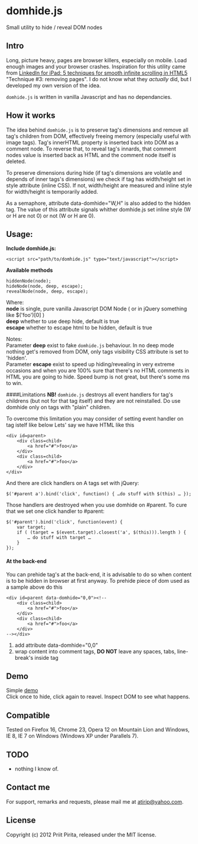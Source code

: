# domhide.js

Small utility to hide / reveal DOM nodes

## Intro

Long, picture heavy, pages are browser killers, especially on mobile. Load enough images and your browser crashes. Inspiration for this utility came from [LinkedIn for iPad: 5 techniques for smooth infinite scrolling in HTML5](http://engineering.linkedin.com/linkedin-ipad-5-techniques-smooth-infinite-scrolling-html5) "Technique #3: removing pages". I do not know what they _actually_ did, but I developed my own version of the idea.

`domhide.js` is written in vanilla Javascript and has no dependancies.

## How it works
The idea behind `domhide.js` is to preserve tag's dimensions and remove all tag's children from DOM, effectively freeing memory (especially useful with image tags). Tag's innerHTML property is inserted back into DOM as a comment node. To reverse that, to reveal tag's innards, that comment nodes value is inserted back as HTML and the comment node itself is deleted. 

To preserve dimensions during hide (if tag's dimensions are volatile and depends of inner tags's dimensions) we check if tag has width/height set in style attribute (inline CSS). If not, width/height are measured and inline style for width/height is temporarily added. 

As a semaphore, attribute data-domhide="W,H" is also added to the hidden tag. The value of this attribute signals whither domhide.js set inline style (W or H are not 0) or not (W or H are 0).

## Usage:

**Include domhide.js:**

    <script src="path/to/domhide.js" type="text/javascript"></script>

**Available methods**

	hiddenNode(node);
	hideNode(node, deep, escape);
	revealNode(node, deep, escape);

Where:  
__node__ is single, pure vanilla Javascript DOM Node ( or in jQuery something like $('foo')[0] )  
__deep__ whether to use deep hide, default is true  
__escape__ whether to escape html to be hidden, default is true  

Notes:  
Parameter __deep__ exist to fake `domhide.js` behaviour. In no deep mode nothing get's removed from DOM, only tags visibility CSS attribute is set to 'hidden'.   
Parameter __escape__ exist to speed up hiding/revealing in very extreme occasions and when you are 100% sure that there's no HTML comments in HTML you are going to hide. Speed bump is not great, but there's some ms to win.

####Limitations
__NB!__ `domhide.js` destroys all event handlers for tag's childrens (but not for that tag itself) and they are not reinstalled. Do use domhide only on tags with "plain" children.

To overcome this limitation you may consider of setting event handler on tag istelf like below
Lets' say we have HTML like this

	<div id=parent>
		<div class=child>
			<a href="#">foo</a>
		</div>
		<div class=child>
			<a href="#">foo</a>
		</div>	
	</div>

And there are click handlers on A tags set with jQuery:

	$('#parent a').bind('click', function() { …do stuff with $(this) … });

Those handlers are destroyed when you use domhide on #parent. To cure that we set one click handler to #parent:

	$('#parent').bind('click', function(event) {
		var target;
		if ( (target = $(event.target).closest('a', $(this))).length ) {
			… do stuff with target …  
		} 
	});

#### At the back-end
You can prehide tag's at the back-end, it is advisable to do so when content is to be hidden in browser at first anyway. To prehide piece of dom used as a sample above do this

	<div id=parent data-domhide="0,0"><!--
		<div class=child>
			<a href="#">foo</a>
		</div>
		<div class=child>
			<a href="#">foo</a>
		</div>	
	--></div>

1. add attribute data-domhide="0,0" 
2. wrap content into comment tags, __DO NOT__ leave any spaces, tabs, line-break's inside tag

## Demo

Simple [demo](http://atirip.github.io/domhide.js/hide.html)  
Click once to hide, click again to reavel. Inspect DOM to see what happens.

## Compatible

Tested on Firefox 16, Chrome 23, Opera 12 on Mountain Lion and Windows, IE 8, IE 7 on Windows
(Windows XP under Parallels 7).

## TODO

* nothing I know of.

## Contact me

For support, remarks and requests, please mail me at [atirip@yahoo.com](mailto:atirip@yahoo.com).

## License

Copyright (c) 2012 Priit Pirita, released under the MIT license.

